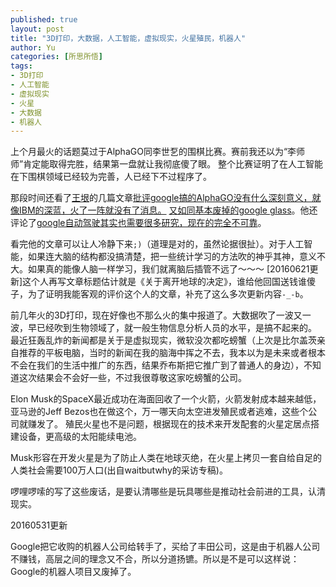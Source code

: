 ```yaml
---
published: true
layout: post
title: "3D打印，大数据，人工智能，虚拟现实，火星殖民，机器人"
author: Yu
categories: [所思所悟]
tags:
- 3D打印
- 人工智能
- 虚拟现实
- 火星
- 大数据
- 机器人
---
```


上个月最火的话题莫过于AlphaGO同李世乭的围棋比赛。赛前我还以为“李师师”肯定能取得完胜，结果第一盘就让我彻底傻了眼。
整个比赛证明了在人工智能在下围棋领域已经较为完善，人已经下不过程序了。

那段时间还看了[王垠](http://www.yinwang.org/)的几篇文章[批评google搞的AlphaGO没有什么深刻意义，就像IBM的深蓝，火了一阵就没有了消息。](http://www.yinwang.org/blog-cn/2016/03/09/alpha-go)
[又如同基本废掉的google glass](http://www.yinwang.org/blog-cn/2016/03/17/google-vision)。他还评论了[google自动驾驶其实也需要很多研究，现在的完全不可靠](http://www.yinwang.org/blog-cn/2016/02/12/self-driving-car)。

看完他的文章可以让人冷静下来`;)`（道理是对的，虽然论据很扯）。对于人工智能，如果连大脑的结构都没搞清楚，把一些统计学习的方法吹的神乎其神，意义不大。如果真的能像人脑一样学习，我们就离脑后插管不远了～～～ [20160621更新]这个人再写文章标题估计就是《关于离开地球的决定》，谁给他回国送钱谁傻子，为了证明我能客观的评价这个人的文章，补充了这么多次更新内容`-_-b`。

前几年火的3D打印，现在好像也不那么火的集中报道了。大数据吹了一波又一波，早已经吹到生物领域了，就一般生物信息分析人员的水平，是搞不起来的。
最近狂轰乱炸的新闻都是关于是虚拟现实，微软没次都吃螃蟹（上次是比尔盖茨亲自推荐的平板电脑，当时的新闻在我的脑海中挥之不去，我本以为是未来或者根本不会在我们的生活中推广的东西，结果乔布斯把它推广到了普通人的身边），不知道这次结果会不会好一些，不过我很尊敬这家吃螃蟹的公司。

Elon Musk的SpaceX最近成功在海面回收了一个火箭，火箭发射成本越来越低，亚马逊的Jeff Bezos也在做这个，万一哪天向太空进发殖民或者逃难，这些个公司就赚发了。
殖民火星也不是问题，根据现在的技术来开发配套的火星定居点搭建设备，更高级的太阳能续电池。

Musk形容在开发火星是为了防止人类在地球灭绝，在火星上拷贝一套自给自足的人类社会需要100万人口(出自waitbutwhy的采访专稿)。

啰哩啰嗦的写了这些废话，是要认清哪些是玩具哪些是推动社会前进的工具，认清现实。

20160531更新

Google把它收购的机器人公司给转手了，买给了丰田公司，这是由于机器人公司不赚钱，高层之间的理念又不合，所以分道扬镳。所以是不是可以这样说：Google的机器人项目又废掉了。

